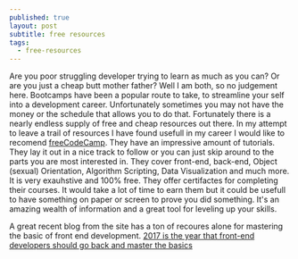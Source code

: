 ```yaml
---
published: true
layout: post
subtitle: free resources
tags:
  - free-resources
---
```

Are you poor struggling developer trying to learn as much as you can? Or are you just a cheap butt mother father? Well I am both, so no judgement here. Bootcamps have been a popular route to take, to streamline your self into a development career. Unfortunately sometimes you may not have the money or the schedule that allows you to do that. Fortunately there is a nearly endless supply of free and cheap resources out there. In my attempt to leave a trail of resources I have found usefull in my career I would like to recomend [freeCodeCamp](https://www.freecodecamp.org/). They have an impressive amount of tutorials. They lay it out in a nice track to follow or you can just skip around to the parts you are most interested in. They cover front-end, back-end, Object (sexual) Orientation, Algorithm Scripting, Data Visualization and much more. It is very exauhstive and 100% free. They offer certifactes for completing their courses. It would take a lot of time to earn them but it could be usefull to have something on paper or screen to prove you did something. It's an amazing wealth of information and a great tool for leveling up your skills.

A great recent blog from the site has a ton of recoures alone for mastering the basic of front end development. [2017 is the year that front-end developers should go back and master the basics
](https://medium.freecodecamp.org/what-to-learn-in-2017-if-youre-a-frontend-developer-b6cfef46effd)

